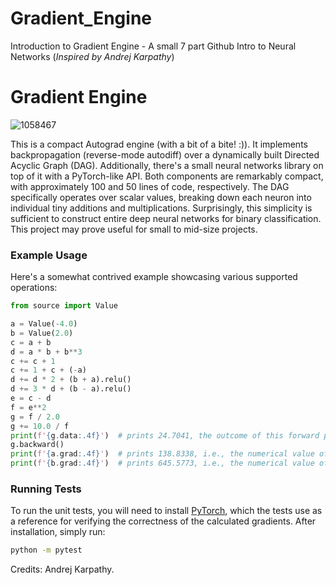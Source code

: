 # Gradient_Engine
Introduction to Gradient Engine - A small 7 part Github Intro to Neural Networks   (*Inspired by Andrej Karpathy*)
# Gradient Engine

![1058467](https://github.com/PrateekJannu/Gradient_Engine/assets/71490386/6f14cb8e-5119-4a66-a31a-51a62d38ef28)


This is a compact Autograd engine (with a bit of a bite! :)). It implements backpropagation (reverse-mode autodiff) over a dynamically built Directed Acyclic Graph (DAG). Additionally, there's a small neural networks library on top of it with a PyTorch-like API. Both components are remarkably compact, with approximately 100 and 50 lines of code, respectively. The DAG specifically operates over scalar values, breaking down each neuron into individual tiny additions and multiplications. Surprisingly, this simplicity is sufficient to construct entire deep neural networks for binary classification. This project may prove useful for small to mid-size projects.



### Example Usage

Here's a somewhat contrived example showcasing various supported operations:

```python
from source import Value

a = Value(-4.0)
b = Value(2.0)
c = a + b
d = a * b + b**3
c += c + 1
c += 1 + c + (-a)
d += d * 2 + (b + a).relu()
d += 3 * d + (b - a).relu()
e = c - d
f = e**2
g = f / 2.0
g += 10.0 / f
print(f'{g.data:.4f}')  # prints 24.7041, the outcome of this forward pass
g.backward()
print(f'{a.grad:.4f}')  # prints 138.8338, i.e., the numerical value of dg/da
print(f'{b.grad:.4f}')  # prints 645.5773, i.e., the numerical value of dg/db
```

### Running Tests

To run the unit tests, you will need to install [PyTorch](https://pytorch.org/), which the tests use as a reference for verifying the correctness of the calculated gradients. After installation, simply run:

```bash
python -m pytest
```

Credits: Andrej Karpathy.
